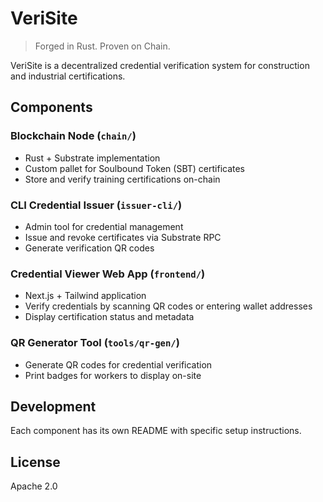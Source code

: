 # VeriSite

> Forged in Rust. Proven on Chain.

VeriSite is a decentralized credential verification system for construction and industrial certifications.

## Components

### Blockchain Node (`chain/`)
- Rust + Substrate implementation
- Custom pallet for Soulbound Token (SBT) certificates
- Store and verify training certifications on-chain

### CLI Credential Issuer (`issuer-cli/`)
- Admin tool for credential management
- Issue and revoke certificates via Substrate RPC
- Generate verification QR codes

### Credential Viewer Web App (`frontend/`)
- Next.js + Tailwind application
- Verify credentials by scanning QR codes or entering wallet addresses
- Display certification status and metadata

### QR Generator Tool (`tools/qr-gen/`)
- Generate QR codes for credential verification
- Print badges for workers to display on-site

## Development

Each component has its own README with specific setup instructions.

## License

Apache 2.0 